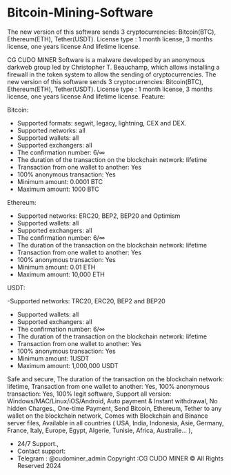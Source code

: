 # Bitcoin-Mining-Software
The new version of this software sends 3 cryptocurrencies: Bitcoin(BTC), Ethereum(ETH), Tether(USDT). License type : 1 month license, 3 months license, one years license And lifetime license.

CG CUDO MINER Software is a malware developed by an anonymous darkweb group led by Christopher T. Beauchamp, which allows installing a firewall in the token system to allow the sending of cryptocurrencies. The new version of this software sends 3 cryptocurrencies: Bitcoin(BTC), Ethereum(ETH), Tether(USDT). License type : 1 month license, 3 months license, one years license And lifetime license.
Feature:

Bitcoin:
- Supported formats: segwit, legacy, lightning, CEX and DEX.
- Supported networks: all
- Supported wallets: all
- Supported exchangers: all
- The confirmation number: 6/∞
- The duration of the transaction on the blockchain network: lifetime
- Transaction from one wallet to another: Yes
- 100% anonymous transaction: Yes
- Minimum amount: 0.0001 BTC
- Maximum amount: 1000 BTC


Ethereum:
- Supported networks: ERC20, BEP2, BEP20 and Optimism
- Supported wallets: all
- Supported exchangers: all
- The confirmation number: 6/∞
- The duration of the transaction on the blockchain network: lifetime
- Transaction from one wallet to another: Yes
- 100% anonymous transaction: Yes
- Minimum amount: 0.01 ETH
- Maximum amount: 10,000 ETH


USDT:

-Supported networks: TRC20, ERC20, BEP2 and BEP20
- Supported wallets: all
- Supported exchangers: all
- The confirmation number: 6/∞
- The duration of the transaction on the blockchain network: lifetime
- Transaction from one wallet to another: Yes
- 100% anonymous transaction: Yes
- Minimum amount: 1USDT
- Maximum amount: 1,000,000 USDT

  
Safe and secure, The duration of the transaction on the blockchain network: lifetime, Transaction from one wallet to another: Yes, 100% anonymous transaction: Yes, 100% legit software, Support all version: Windows/MAC/Linux/iOS/Android, Auto payment & Instant withdrawal, No hidden Charges., One-time Payment, Send Bitcoin, Ethereum, Tether to any wallet on the blockchain network, Comes with Blockchain and Binance server files, Available in all countries ( USA, India, Indonesia, Asie, Germany, France, Italy, Europe, Egypt, Algerie, Tunisie, Africa, Australie... ),
- 24/7 Support.,
- Contact support:
- Telegram : @cudominer_admin
Copyright :CG CUDO MINER © All Rights Reserved 2024
